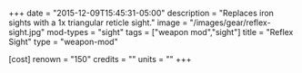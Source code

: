 +++
date = "2015-12-09T15:45:31-05:00"
description = "Replaces iron sights with a 1x triangular reticle sight."
image = "/images/gear/reflex-sight.jpg"
mod-types = "sight"
tags = ["weapon mod","sight"]
title = "Reflex Sight"
type = "weapon-mod"

[cost]
  renown = "150"
  credits = ""
  units = ""
+++
